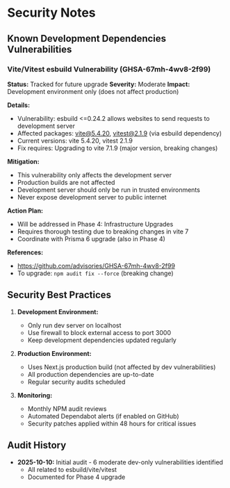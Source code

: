 # Security Notes

## Known Development Dependencies Vulnerabilities

### Vite/Vitest esbuild Vulnerability (GHSA-67mh-4wv8-2f99)

**Status:** Tracked for future upgrade
**Severity:** Moderate
**Impact:** Development environment only (does not affect production)

**Details:**

- Vulnerability: esbuild <=0.24.2 allows websites to send requests to development server
- Affected packages: vite@5.4.20, vitest@2.1.9 (via esbuild dependency)
- Current versions: vite 5.4.20, vitest 2.1.9
- Fix requires: Upgrading to vite 7.1.9 (major version, breaking changes)

**Mitigation:**

- This vulnerability only affects the development server
- Production builds are not affected
- Development server should only be run in trusted environments
- Never expose development server to public internet

**Action Plan:**

- Will be addressed in Phase 4: Infrastructure Upgrades
- Requires thorough testing due to breaking changes in vite 7
- Coordinate with Prisma 6 upgrade (also in Phase 4)

**References:**

- https://github.com/advisories/GHSA-67mh-4wv8-2f99
- To upgrade: `npm audit fix --force` (breaking change)

## Security Best Practices

1. **Development Environment:**
   - Only run dev server on localhost
   - Use firewall to block external access to port 3000
   - Keep development dependencies updated regularly

2. **Production Environment:**
   - Uses Next.js production build (not affected by dev vulnerabilities)
   - All production dependencies are up-to-date
   - Regular security audits scheduled

3. **Monitoring:**
   - Monthly NPM audit reviews
   - Automated Dependabot alerts (if enabled on GitHub)
   - Security patches applied within 48 hours for critical issues

## Audit History

- **2025-10-10:** Initial audit - 6 moderate dev-only vulnerabilities identified
  - All related to esbuild/vite/vitest
  - Documented for Phase 4 upgrade

